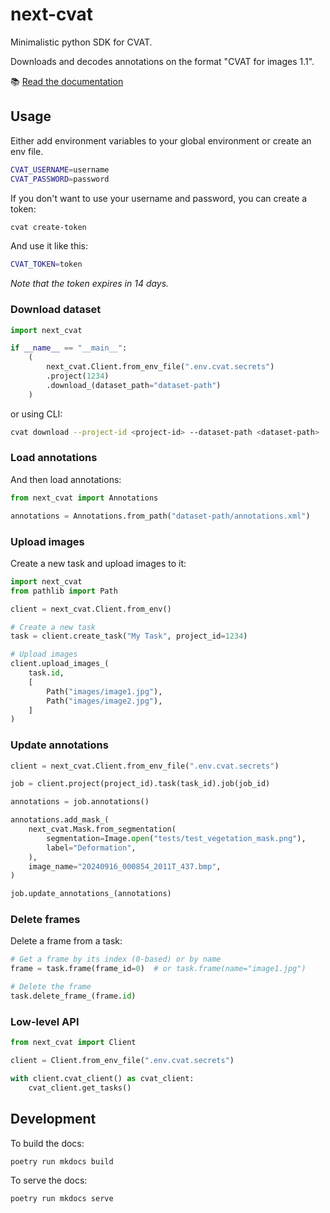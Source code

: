 # next-cvat

Minimalistic python SDK for CVAT.

Downloads and decodes annotations on the format "CVAT for images 1.1".

📚 [Read the documentation](https://nextml-code.github.io/next-cvat)

## Usage

Either add environment variables to your global environment or create an env file.

```bash
CVAT_USERNAME=username
CVAT_PASSWORD=password
```

If you don't want to use your username and password, you can create a token:

```bash
cvat create-token
```

And use it like this:

```bash
CVAT_TOKEN=token
```

_Note that the token expires in 14 days._

### Download dataset

```python
import next_cvat

if __name__ == "__main__":
    (
        next_cvat.Client.from_env_file(".env.cvat.secrets")
        .project(1234)
        .download_(dataset_path="dataset-path")
    )
```

or using CLI:

```bash
cvat download --project-id <project-id> --dataset-path <dataset-path>
```

### Load annotations

And then load annotations:

```python
from next_cvat import Annotations

annotations = Annotations.from_path("dataset-path/annotations.xml")
```

### Upload images

Create a new task and upload images to it:

```python
import next_cvat
from pathlib import Path

client = next_cvat.Client.from_env()

# Create a new task
task = client.create_task("My Task", project_id=1234)

# Upload images
client.upload_images_(
    task.id,
    [
        Path("images/image1.jpg"),
        Path("images/image2.jpg"),
    ]
)
```

### Update annotations

```python
client = next_cvat.Client.from_env_file(".env.cvat.secrets")

job = client.project(project_id).task(task_id).job(job_id)

annotations = job.annotations()

annotations.add_mask_(
    next_cvat.Mask.from_segmentation(
        segmentation=Image.open("tests/test_vegetation_mask.png"),
        label="Deformation",
    ),
    image_name="20240916_000854_2011T_437.bmp",
)

job.update_annotations_(annotations)
```

### Delete frames

Delete a frame from a task:

```python
# Get a frame by its index (0-based) or by name
frame = task.frame(frame_id=0)  # or task.frame(name="image1.jpg")

# Delete the frame
task.delete_frame_(frame.id)
```

### Low-level API

```python
from next_cvat import Client

client = Client.from_env_file(".env.cvat.secrets")

with client.cvat_client() as cvat_client:
    cvat_client.get_tasks()
```

## Development

To build the docs:

```bash
poetry run mkdocs build
```

To serve the docs:

```bash
poetry run mkdocs serve
```
